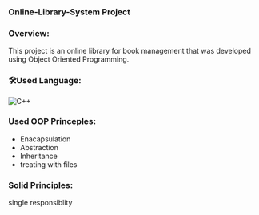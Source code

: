 ### Online-Library-System Project

### Overview:
  This project is an online library for book management that 
  was developed using Object Oriented Programming.
### 🛠Used Language:

  ![C++](https://img.shields.io/badge/C%2B%2B-00599C?style=flat-square&logo=c%2B%2B&logoColor=white)
### Used OOP Princeples:
  - Enacapsulation
  - Abstraction
  - Inheritance
  - treating with files
### Solid Principles:
  single responsiblity
  





